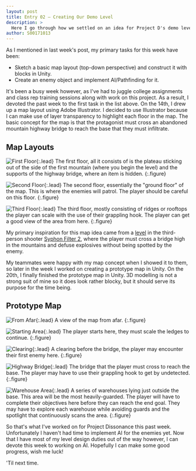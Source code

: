 ```yaml
---
layout: post
title: Entry 02 — Creating Our Demo Level
description: >
  Here I go through how we settled on an idea for Project D's demo level.
author: S00171013
---
```


As I mentioned in last week's post, my primary tasks for this week have been:

*   Sketch a basic map layout (top-down perspective) and construct it with blocks in Unity.
*   Create an enemy object and implement AI/Pathfinding for it.

It's been a busy week however, as I've had to juggle college assignments and class rep training sessions along with work on this project. 
	As a result, I devoted the past week to the first task in the list above. On the 14th, I drew up a map layout using Adobe Illustrator.
	I decided to use Illustrator because I can make use of layer transparency to highlight each floor in the map.
	The basic concept for the map is that the protagonist must cross an abandoned mountain highway bridge to reach the base that they must infiltrate. 
	
## Map Layouts

![First Floor](/assets/img/concept_art/jack/project_d_level_map_1f.jpg){:.lead}
The first floor, all it consists of is the plateau sticking out of the side of the first mountain (where you begin the level) and the supports of the highway bridge, where an item is hidden.
{:.figure}

![Second Floor](/assets/img/concept_art/jack/project_d_level_map_2f.jpg){:.lead}
The second floor, essentially the "ground floor" of the map. This is where the enemies will patrol. The player should be careful on this floor.
{:.figure}

![Third Floor](/assets/img/concept_art/jack/project_d_level_map_3f.jpg){:.lead}
The third floor, mostly consisting of ridges or rooftops the player can scale with the use of their grappling hook. The player can get a good view of the area from here.
{:.figure}

My primary inspiration for this map idea came from a [level](https://www.youtube.com/watch?v=RYeimusPSX4&feature=youtu.be&t=46) in the third-person shooter [Syphon Filter 2](https://en.wikipedia.org/wiki/Syphon_Filter_2), where the player must cross a bridge high in the mountains and defuse explosives without being spotted by the enemy.

My teammates were happy with my map concept when I showed it to them, so later in the week I worked on creating a prototype map in Unity.
On the 20th, I finally finished the prototype map in Unity. 3D modelling is not a strong suit of mine so it does look rather blocky, but it should serve its purpose for the time being.

## Prototype Map

![From Afar](/assets/img/concept_art/jack/protomap_from_afar.jpg){:.lead}
A view of the map from afar.
{:.figure}

![Starting Area](/assets/img/concept_art/jack/protomap_start.jpg){:.lead}
The player starts here, they must scale the ledges to continue.
{:.figure}

![Clearing](/assets/img/concept_art/jack/protomap_clearing.jpg){:.lead}
A clearing before the bridge, the player may encounter their first enemy here.
{:.figure}

![Highway Bridge](/assets/img/concept_art/jack/protomap_bridge.jpg){:.lead}
The bridge that the player must cross to reach the base. The player may have to use their grappling hook to get by undetected.
{:.figure}

![Warehouse Area](/assets/img/concept_art/jack/protomap_warehouse_area.jpg){:.lead}
A series of warehouses lying just outside the base. This area will be the most heavily-guarded. The player will have to complete their objectives here before they can reach the end goal. They may have to explore each warehouse while avoiding guards and the spotlight that continuously scans the area. 
{:.figure}


So that's what I've worked on for Project Dissonance this past week. Unfortunately I haven't had time to implement AI for the enemies yet. 
Now that I have most of my level design duties out of the way however, I can devote this week to working on AI. Hopefully I can make some good progress, wish me luck!

'Til next time.

